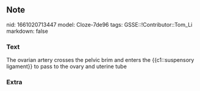 ## Note
nid: 1661020713447
model: Cloze-7de96
tags: GSSE::!Contributor::Tom_Li
markdown: false

### Text
<div>
  The ovarian artery crosses the pelvic brim and enters the
  {{c1::suspensory ligament}} to pass to the ovary and uterine tube
</div>

### Extra

